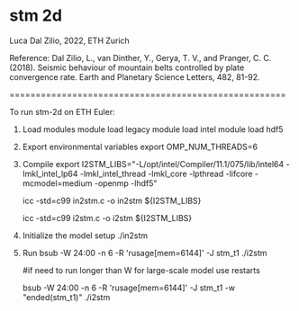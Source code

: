 # stm 2d

Luca Dal Zilio, 2022, ETH Zurich

Reference:
Dal Zilio, L., van Dinther, Y., Gerya, T. V., and Pranger, C. C. (2018). 
Seismic behaviour of mountain belts controlled by plate convergence rate. 
Earth and Planetary Science Letters, 482, 81-92.

=====================================================

To run stm-2d on ETH Euler:

1. Load modules
	module load legacy
	module load intel
	module load hdf5

2. Export environmental variables
	export OMP_NUM_THREADS=6

3. Compile
	export I2STM_LIBS="-L/opt/intel/Compiler/11.1/075/lib/intel64 -lmkl_intel_lp64 -lmkl_intel_thread -lmkl_core -lpthread -lifcore -mcmodel=medium -openmp -lhdf5"
	
	icc -std=c99 in2stm.c -o in2stm ${I2STM_LIBS} 
	
	icc -std=c99 i2stm.c -o i2stm ${I2STM_LIBS} 
	
4. Initialize the model setup
	./in2stm

5. Run 
	bsub -W 24:00 -n 6 -R 'rusage[mem=6144]' -J stm_t1 ./i2stm
	
	#if need to run longer than W for large-scale model use restarts
	
	bsub -W 24:00 -n 6 -R 'rusage[mem=6144]' -J stm_t1 -w "ended(stm_t1)" ./i2stm
